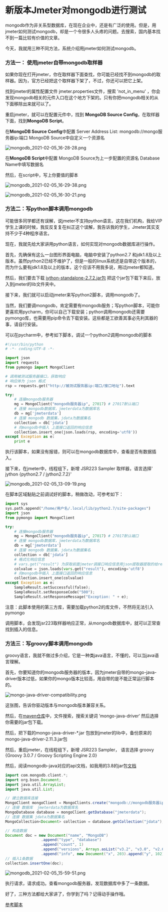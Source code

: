 # 新版本Jmeter对mongodb进行测试

mongodb作为非关系型数据库，在现在企业中，还是有广泛的使用。但是，用jmeter如何测试mongodb，却是一个令很多人头疼的问题。去搜索，国内基本找不到一篇比较有价值的文章。

今天，我就用三种不同方法，系统介绍用jmeter如何测试mongodb。

### 方法一： 使用jmeter自带mongodb取样器

如果你现在打开jmeter，你在取样器下面查找，你可能已经找不到mongodb的取样器。因为，官方已经把这个取样器下架了，不过，你还可以把它上架。

找到jmeter的属性配置文件 jmeter.properties文件，搜索 'not_in_menu' ，你会发现mongodb相关的元件入口在这个地方下架的。只有你把mongodb相关的从下面移除出来就可以了。

重启jmeter，就可以在配置元件中，找到 **MongoDB Source Config**，在取样器下面，找到**MongoDB Script**。

在**MongoDB Source Config**中配置 Server Address List: mongodb://mongo服务器ip:端口  MongoDB Source中自定义一个资源名

![mongodb_2021-02-05_16-28-28.png](./image/mongodb_2021-02-05_16-28-28.png)

在**MongoDB Script**中配置 MongoDB Source为上一步配置的资源名 Database Name中填写数据名

然后，在script中，写上你要值的脚本

![mongodb_2021-02-05_16-29-38.png](./image/mongodb_2021-02-05_16-29-38.png)



![mongodb_2021-02-05_16-30-21.png](./image/mongodb_2021-02-05_16-30-21.png)



### 方法二：写python脚本调用mongodb

可能很多同学都还有误解，说jmeter不支持python语言。这在我们机构，我给VIP学生上课的时候，我反反复复在纠正这个误解，我告诉我的学生，Jmeter其实支持不少于4种程序语言。

现在，我就先给大家讲用python语言，如何实现对mongodb数据库进行操作。

首先，先确保有这么一台图形界面电脑，电脑中安装了python2.7 和jdk1.8及以上版本。虽然python2已经不维护了，但是一般的linux系统还是自带这个版本的，而为什么要有jdk1.8及以上的版本，这个应该不用我多说，用过jmeter都知道。

然后，我们要去下载 [jython-standalone-2.7.2.jar包](https://repo1.maven.org/maven2/org/python/jython-standalone/2.7.2/) 把这个jar包下载下来后，放入到jmeter的lib文件夹中。

接下来，我们就可以启动jmeter来写python2脚本，调用mongodb了。

当然，我们要调mongodb，肯定需要有mongodb服务；写python脚本，可能你更喜欢用pycharm，你可以自己下载安装；python调用mongodb还需要pymongo库，也需要用pip命令去下载安装。这些都是工欲善其事必先利其器的事，请自行安装。

可以在pycharm中，参考如下脚本，调试一个python2调用mongodb的脚本

```python
#!/usr/bin/python
# -*- coding:UTF-8 -*-

import json
import requests
from pymongo import MongoClient

# 调用被测试服务器接口，获取响应
# 响应体为 json 格式
rsp = requests.get("http://被测试服务器ip:端口/接口地址").text

try:
    # 连接mongodb服务器
    mg = MongoClient("mongodb服务器ip", 27017)	# 27017默认端口
    # 连接 mongodb数据库，jmeterdata为数据库名
    db = mg['jmeterdata']
    # 连接 mongodb 数据集，jdata为数据集名
    collection = db['jdata']
    # 向mongodb中插入 上面接口返回的响应信息
    collection.insert_one(json.loads(rsp, encoding='utf8'))
except Exception as e:
    print e
```

执行该脚本，如果没有报错，则可以在mongodb数据库中，查看是否有数据插入。

接下来，在jmeter中，线程组下，新增 JSR223 Sampler 取样器，语言选择' jython {python2.7 / jython2.7.2}'

![mongodb_2021-02-05_13-09-19.png](./image/mongodb_2021-02-05_13-09-19.png)

在脚本区域黏贴之前调试好的脚本，稍做改动，可参考如下：

```python
import sys
sys.path.append("/home/用户名/.local/lib/python2.7/site-packages")
import json
from pymongo import MongoClient

try:
    # 连接mongodb服务器
    mg = MongoClient("mongodb服务器ip", 27017)	# 27017默认端口
    # 连接 mongodb数据库，jmeterdata为数据库名
    db = mg['jmeterdata']
    # 连接 mongodb 数据集，jdata为数据集名
	collection = db['jdata']
    # 格式化响应信息 
    # vars.get("result") 为获取前面jmeter调接口响应信息用json提取器提取的给result值
	colvalue = json.loads(vars.get("result"), encoding='utf8')
    # 向mongodb中插入 上面接口返回的响应信息
	collection.insert_one(colvalue)
except Exception as e:
	SampleResult.setSuccessful(false);
	SampleResult.setResponseCode("500");
	SampleResult.setResponseMessage("Exception: " + e);

```

注意：此脚本使用的第三方库，需要加载python2的库文件，不然将无法引入pymongo

调用脚本，会发现jsr223取样器响应正常，从mongodb数据库中，就可以正常查找到插入的信息。



### 方法三：写groovy脚本调用mongodb

groovy语言，我就不做过多介绍，它是一种类java语言，不懂的，可以当java语言理解。

首先，你要知道你的mongodb服务器的版本，因为jmeter自带的mongo-java-driver版本过低，如果你的mongo版本比较高，用自带的是不能正常运行脚本的。

![mongo-java-driver-compatibility.png](./image/mongo-java-driver-compatibility.png)

这张图，告诉你驱动版本与mongodb版本兼容关系。

然后，在[maven仓库](https://maven.aliyun.com/mvn/search)中，文件搜索，搜索关键词 ’mongo-java-driver‘ 然后选择你需要的jar包下载。

然后，把下载的mongo-java-driver-\*.jar 包放到jmeter的lib中，备份原来的mongo-java-driver-2.11.3.jar包

然后，重启jmeter，在线程组下，新增 JSR223 Sampler， 语言选择 groovy {Groovy 3.0.7 / Groovy Scripting Engine 2.0}

然后，阅读mongodb-java对应的api文档，如我用的3.8的jar包[文档](http://mongodb.github.io/mongo-java-driver/3.8/driver/getting-started/quick-start/)

```groovy
import com.mongodb.client.*;
import org.bson.Document;
import java.util.ArrayList;
import java.util.List;

// 建立数据库连接
MongoClient mongoClient = MongoClients.create("mongodb://mongodb服务器ip:27017");
// 连接 数据库  jmeterdata为数据库名
MongoDatabase database = mongoClient.getDatabase("jmeterdata");
// 连接 数据集 jdata为数据集名
MongoCollection<Document> collection = database.getCollection("jdata");

// 构造数据
Document doc = new Document("name", "MongoDB")
                .append("type", "database")
                .append("count", 1)
                .append("versions", Arrays.asList("v3.2", "v3.0", "v2.6"))
                .append("info", new Document("x", 203).append("y", 102));
// 插入1条数据
collection.insertOne(doc);
```

![mongodb_2021-02-05_15-59-51.png](./image/mongodb_2021-02-05_15-59-51.png)

执行请求，请求成功。查看mongodb服务器，发现数据库中多了一条数据。



好了，三种方法都给大家讲了，你学到了吗？记得动手操作哦。

[参考脚本](https://github.com/wohuyuelong/articles/blob/master/jmx/jmeter-request-mongodb.jmx)